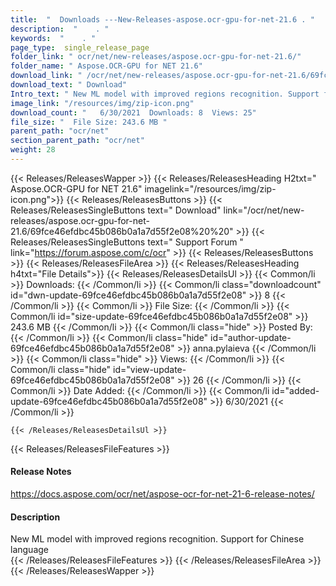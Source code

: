 ```yaml
---
title:  "  Downloads ---New-Releases-aspose.ocr-gpu-for-net-21.6 . " 
description:  "    . " 
keywords:  "    . " 
page_type:  single_release_page
folder_link: " ocr/net/new-releases/aspose.ocr-gpu-for-net-21.6/"
folder_name: " Aspose.OCR-GPU for NET 21.6"
download_link: " /ocr/net/new-releases/aspose.ocr-gpu-for-net-21.6/69fce46efdbc45b086b0a1a7d55f2e08"
download_text: " Download"
Intro_text: " New ML model with improved regions recognition. Support for Chinese language"
image_link: "/resources/img/zip-icon.png"
download_count: "   6/30/2021  Downloads: 8  Views: 25"
file_size: "  File Size: 243.6 MB "
parent_path: "ocr/net"
section_parent_path: "ocr/net"
weight: 28 
---
```


{{< Releases/ReleasesWapper >}}
  {{< Releases/ReleasesHeading H2txt=" Aspose.OCR-GPU for NET 21.6" imagelink="/resources/img/zip-icon.png">}}
  {{< Releases/ReleasesButtons >}}
    {{< Releases/ReleasesSingleButtons text=" Download" link="/ocr/net/new-releases/aspose.ocr-gpu-for-net-21.6/69fce46efdbc45b086b0a1a7d55f2e08%20%20" >}}
    {{< Releases/ReleasesSingleButtons text=" Support Forum " link="https://forum.aspose.com/c/ocr" >}}
  {{< Releases/ReleasesButtons >}}
  {{< Releases/ReleasesFileArea >}}
    {{< Releases/ReleasesHeading h4txt="File Details">}}
    {{< Releases/ReleasesDetailsUl >}}
            {{< Common/li  >}} Downloads: {{< /Common/li >}} 
      {{< Common/li class="downloadcount" id="dwn-update-69fce46efdbc45b086b0a1a7d55f2e08" >}} 8 {{< /Common/li >}} 
      {{< Common/li  >}} File Size: {{< /Common/li >}} 
      {{< Common/li id="size-update-69fce46efdbc45b086b0a1a7d55f2e08" >}} 243.6 MB {{< /Common/li >}} 
      {{< Common/li  class="hide" >}} Posted By: {{< /Common/li >}} 
      {{< Common/li class="hide" id="author-update-69fce46efdbc45b086b0a1a7d55f2e08" >}} anna.pylaieva {{< /Common/li >}} 
      {{< Common/li class="hide"  >}} Views: {{< /Common/li >}} 
      {{< Common/li class="hide" id="view-update-69fce46efdbc45b086b0a1a7d55f2e08" >}} 26 {{< /Common/li >}} 
      {{< Common/li  >}} Date Added: {{< /Common/li >}} 
      {{< Common/li id="added-update-69fce46efdbc45b086b0a1a7d55f2e08" >}} 6/30/2021 {{< /Common/li >}} 

    {{< /Releases/ReleasesDetailsUl >}}

  {{< Releases/ReleasesFileFeatures >}}
      <h4>Release Notes</h4><div><a href="https://docs.aspose.com/ocr/net/aspose-ocr-for-net-21-6-release-notes/">https://docs.aspose.com/ocr/net/aspose-ocr-for-net-21-6-release-notes/</a></div><h4>Description</h4><div class="HTMLDescription">New ML model with improved regions recognition. Support for Chinese language</div>
  {{< /Releases/ReleasesFileFeatures >}}
 {{< /Releases/ReleasesFileArea >}}
{{< /Releases/ReleasesWapper >}}


